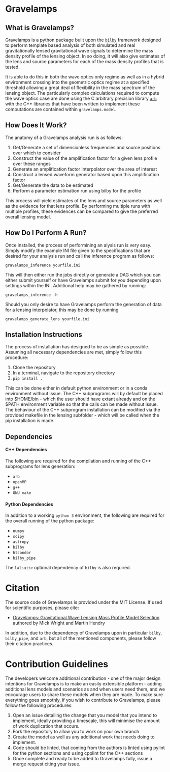 # Gravelamps

## What is Gravelamps?

Gravelamps is a python package built upon the [`bilby`](https://git.ligo.org/lscsoft/bilby) framework designed to perform template based analysis of both simulated and real gravitationally lensed gravitational wave signals to determine the mass density profile of the lensing object. In so doing, it will also give estimates of the lens and source parameters for each of the mass density profiles that is tested. 

It is able to do this in both the wave optics only regime as well as in a hybrid environment crossing into the geometric optics regime at a specified threshold allowing a great deal of flexibility in the mass spectrum of the lensing object. The particularly complex calculations required to compute the wave optics case are done using the C arbitrary precision library [`arb`](https://github.com/fredrik-johansson/arb/) with the C++ libraries that have been written to implement these computations are contained within `gravelamps.model`. 

## How Does It Work?

The anatomy of a Gravelamps analysis run is as follows:

1. Get/Generate a set of dimensionless frequencies and source positions over which to consider
2. Construct the value of the amplification factor for a given lens profile over these ranges
3. Generate an amplification factor interpolator over the area of interest
4. Construct a lensed waveform generator based upon this amplification factor
5. Get/Generate the data to be estimated
6. Perform a parameter estimation run using bilby for the profile

This process will yield estimates of the lens and source parameters as well as the evidence for that lens profile. By performing multiple runs with multiple profiles, these evidences can be compared to give the preferred overall lensing model. 

## How Do I Perform A Run?

Once installed, the process of performining an alysis run is very easy. Simply modify the example INI file given to the specifications that are desired for your analysis run and call the inference program as follows:

`gravelamps_inference yourfile.ini`

This will then either run the jobs directly or generate a DAG which you can either submit yourself or have Gravelamps submit for you depending upon settings within the INI. Additional help may be gathered by running:

`gravelamps_inference -h`

Should you only desire to have Gravelamps perform the generation of data for a lensing interpolator, this may be done by running

`gravelamps_generate_lens yourfile.ini`

## Installation Instructions

The process of installation has designed to be as simple as possible. Assuming all necessary dependencies are met, simply follow this procedure:

1. Clone the repository
2. In a terminal, navigate to the repository directory
3. `pip install .` 

This can be done either in default python environment or in a conda environment without issue. The C++ subprograms will by default be placed into $HOME/bin - which the user should have extant already and on the $PATH environment variable so that the calls can be made without issue. The behaviour of the C++ subprogram installation can be modified via the provided makefile in the lensing subfolder - which will be called when the pip installation is made. 

## Dependencies

#### C++ Dependencies

The following are required for the compilation and running of the C++ subprograms for lens generation:
+ `arb`
+ `openMP`
+ `g++`
+  `GNU make` 

#### Python Dependencies

In addition to a working `python 3` environment, the following are required for the overall running of the python package:
+ `numpy`
+ `scipy`
+ `astropy`
+ `bilby`
+ `htcondor`
+ `bilby_pipe`

The `lalsuite` optional dependency of `bilby` is also required.

# Citation

The source code of Gravelamps is provided under the MIT License. If used for scientific purposes, please cite:

+ [Gravelamps: Gravitational Wave Lensing Mass Profile Model Selection](https://doi.org/10.3847/1538-4357/AC7EC2) authored by Mick Wright and Martin Hendry

In addition, due to the dependency of Gravelamps upon in particular `bilby`, `bilby_pipe`, and `arb`, but all of the mentioned components, please follow their citation practices. 

# Contribution Guidelines

The developers welcome additional contribution - one of the major design intentions for Gravelamps is to make an easily extensible platform - adding additional lens models and scenarios as and when users need them, and we encourage users to share these models when they are made. To make sure everything goes smoothly, if you wish to contribute to Gravelamps, please follow the following procedures:

1. Open an issue detailing the change that you model that you intend to implement, ideally providing a timescale, this will minimise the amount of work duplication that occurs. 
2. Fork the repository to allow you to work on your own branch
3. Create the model as well as any additional work that needs doing to implement. 
4. Code should be linted, that coming from the authors is linted using pylint for the python sections and using cpplint for the C++ sections
5. Once complete and ready to be added to Gravelamps fully, issue a merge request citing your issue.
